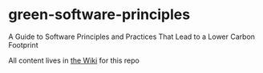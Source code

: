 # green-software-principles
A Guide to Software Principles and Practices That Lead to a Lower Carbon Footprint 

All content lives in [the Wiki](https://github.com/Mozilla-Ocho/green-software-principles/wiki) for this repo
